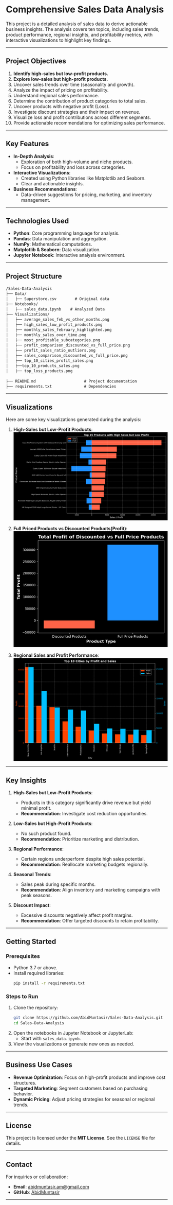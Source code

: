 
# **Comprehensive Sales Data Analysis**

This project is a detailed analysis of sales data to derive actionable business insights. The analysis covers ten topics, including sales trends, product performance, regional insights, and profitability metrics, with interactive visualizations to highlight key findings.

---

## **Project Objectives**
1. **Identify high-sales but low-profit products.**
2. **Explore low-sales but high-profit products.**
3. Uncover sales trends over time (seasonality and growth).
4. Analyze the impact of pricing on profitability.
5. Understand regional sales performance.
6. Determine the contribution of product categories to total sales.
7. Uncover products with negative profit (Loss).
8. Investigate discount strategies and their impact on revenue.
9. Visualize loss and profit contributions across different segments.
10. Provide actionable recommendations for optimizing sales performance.

---

## **Key Features**
- **In-Depth Analysis**:
  - Exploration of both high-volume and niche products.
  - Focus on profitability and loss across categories.
- **Interactive Visualizations**:
  - Created using Python libraries like Matplotlib and Seaborn.
  - Clear and actionable insights.
- **Business Recommendations**:
  - Data-driven suggestions for pricing, marketing, and inventory management.

---

## **Technologies Used**
- **Python**: Core programming language for analysis.
- **Pandas**: Data manipulation and aggregation.
- **NumPy**: Mathematical computations.
- **Matplotlib & Seaborn**: Data visualization.
- **Jupyter Notebook**: Interactive analysis environment.

---

## **Project Structure**
```
/Sales-Data-Analysis
├── Data/
│   ├── Superstore.csv        # Original data
├── Notebooks/
│   ├── sales_data.ipynb    # Analyzed Data
├── Visualizations/
│   ├── average_sales_feb_vs_other_months.png
│   ├── high_sales_low_profit_products.png
│   ├── monthly_sales_february_highlighted.png
│   ├── monthly_sales_over_time.png
│   ├── most_profitable_subcategories.png
│   ├── profit_comparison_discounted_vs_full_price.png
│   ├── profit_sales_ratio_outliers.png
│   ├── sales_comparison_discounted_vs_full_price.png
│   ├── top_10_cities_profit_sales.png
│   ├──top_10_products_sales.png
│   ├── top_loss_products.png

├── README.md                     # Project documentation
├── requirements.txt              # Dependencies
```

---

## **Visualizations**
Here are some key visualizations generated during the analysis:

1. **High-Sales but Low-Profit Products**:
   ![High Sales Low Profit](Visualizations/high_sales_low_profit_products.png)

2. **Full Priced Products vs Discounted Products(Profit)**:
   ![Profit of Full Priced Products & Discounted Products](Visualizations/profit_comparison_discounted_vs_full_price.png)

3. **Regional Sales and Profit Performance**:
   ![Regional Sales and Profit](Visualizations/top_10_cities_profit_sales.png)

---

## **Key Insights**
1. **High-Sales but Low-Profit Products**:
   - Products in this category significantly drive revenue but yield minimal profit.
   - **Recommendation**: Investigate cost reduction opportunities.

2. **Low-Sales but High-Profit Products**:
   - No such product found.
   - **Recommendation**: Prioritize marketing and distribution.

3. **Regional Performance**:
   - Certain regions underperform despite high sales potential.
   - **Recommendation**: Reallocate marketing budgets regionally.

4. **Seasonal Trends**:
   - Sales peak during specific months.
   - **Recommendation**: Align inventory and marketing campaigns with peak seasons.

5. **Discount Impact**:
   - Excessive discounts negatively affect profit margins.
   - **Recommendation**: Offer targeted discounts to retain profitability.

---

## **Getting Started**
### Prerequisites
- Python 3.7 or above.
- Install required libraries:
  ```bash
  pip install -r requirements.txt
  ```

### Steps to Run
1. Clone the repository:
   ```bash
   git clone https://github.com/AbidMuntasir/Sales-Data-Analysis.git
   cd Sales-Data-Analysis
   ```
2. Open the notebooks in Jupyter Notebook or JupyterLab:
   - Start with `sales_data.ipynb`.
3. View the visualizations or generate new ones as needed.

---

## **Business Use Cases**
- **Revenue Optimization**: Focus on high-profit products and improve cost structures.
- **Targeted Marketing**: Segment customers based on purchasing behavior.
- **Dynamic Pricing**: Adjust pricing strategies for seasonal or regional trends.

---

## **License**
This project is licensed under the **MIT License**. See the `LICENSE` file for details.

---

## **Contact**
For inquiries or collaboration:
- **Email**: abidmuntasir.am@gmail.com
- **GitHub**: [AbidMuntasir](https://github.com/AbidMuntasir)

---
